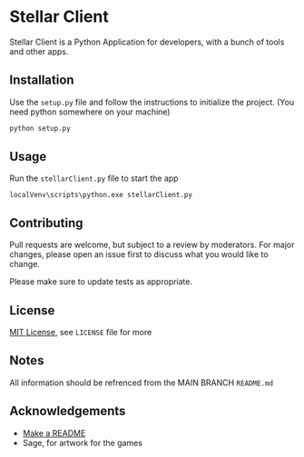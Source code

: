 # Stellar Client

Stellar Client is a Python Application for developers, with a bunch of tools and other apps.

## Installation

Use the `setup.py` file and follow the instructions to initialize the project. (You need python somewhere on your machine)

```bash
python setup.py
```

## Usage

Run the `stellarClient.py` file to start the app

```bask
localVenv\scripts\python.exe stellarClient.py
```

## Contributing

Pull requests are welcome, but subject to a review by  moderators. For major changes, please open an issue first to discuss what you would like to change.

Please make sure to update tests as appropriate.

## License

[MIT License](https://choosealicense.com/licenses/mit/), see `LICENSE` file for more

## Notes
All information should be refrenced from the MAIN BRANCH `README.md`

## Acknowledgements

 - [Make a README](https://www.makeareadme.com/)
 - Sage, for artwork for the games
